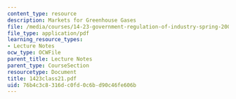 ```yaml
---
content_type: resource
description: Markets for Greenhouse Gases
file: /media/courses/14-23-government-regulation-of-industry-spring-2003/76b4c3c8316dc0fd0c6bd90c46fe606b_1423class21.pdf
file_type: application/pdf
learning_resource_types:
- Lecture Notes
ocw_type: OCWFile
parent_title: Lecture Notes
parent_type: CourseSection
resourcetype: Document
title: 1423class21.pdf
uid: 76b4c3c8-316d-c0fd-0c6b-d90c46fe606b
---
```

